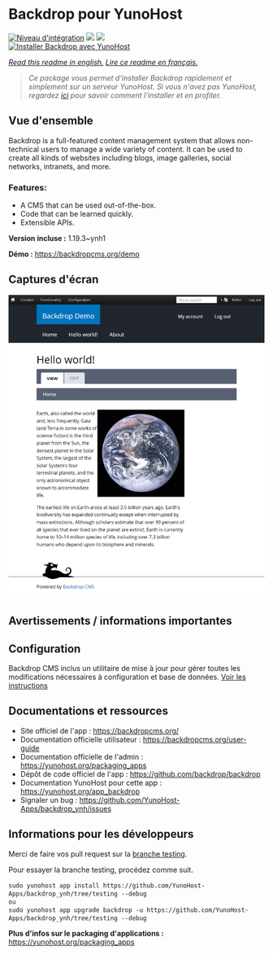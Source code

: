 # Backdrop pour YunoHost

[![Niveau d'intégration](https://dash.yunohost.org/integration/backdrop.svg)](https://dash.yunohost.org/appci/app/backdrop) ![](https://ci-apps.yunohost.org/ci/badges/backdrop.status.svg) ![](https://ci-apps.yunohost.org/ci/badges/backdrop.maintain.svg)  
[![Installer Backdrop avec YunoHost](https://install-app.yunohost.org/install-with-yunohost.svg)](https://install-app.yunohost.org/?app=backdrop)

*[Read this readme in english.](./README.md)*
*[Lire ce readme en français.](./README_fr.md)*

> *Ce package vous permet d'installer Backdrop rapidement et simplement sur un serveur YunoHost.
Si vous n'avez pas YunoHost, regardez [ici](https://yunohost.org/#/install) pour savoir comment l'installer et en profiter.*

## Vue d'ensemble

Backdrop is a full-featured content management system that allows non-technical users to manage a wide variety of content. It can be used to create all kinds of websites including blogs, image galleries, social networks, intranets, and more.

### Features:

- A CMS that can be used out-of-the-box.
- Code that can be learned quickly.
- Extensible APIs.


**Version incluse :** 1.19.3~ynh1

**Démo :** https://backdropcms.org/demo

## Captures d'écran

![](./doc/screenshots/Hello_world.png)

## Avertissements / informations importantes

## Configuration

Backdrop CMS inclus un utilitaire de mise à jour pour gérer toutes les modifications nécessaires à configuration et base de données. [Voir les instructions](https://backdropcms.org/upgrade)

## Documentations et ressources

* Site officiel de l'app : https://backdropcms.org/
* Documentation officielle utilisateur : https://backdropcms.org/user-guide
* Documentation officielle de l'admin : https://yunohost.org/packaging_apps
* Dépôt de code officiel de l'app : https://github.com/backdrop/backdrop
* Documentation YunoHost pour cette app : https://yunohost.org/app_backdrop
* Signaler un bug : https://github.com/YunoHost-Apps/backdrop_ynh/issues

## Informations pour les développeurs

Merci de faire vos pull request sur la [branche testing](https://github.com/YunoHost-Apps/backdrop_ynh/tree/testing).

Pour essayer la branche testing, procédez comme suit.
```
sudo yunohost app install https://github.com/YunoHost-Apps/backdrop_ynh/tree/testing --debug
ou
sudo yunohost app upgrade backdrop -u https://github.com/YunoHost-Apps/backdrop_ynh/tree/testing --debug
```

**Plus d'infos sur le packaging d'applications :** https://yunohost.org/packaging_apps